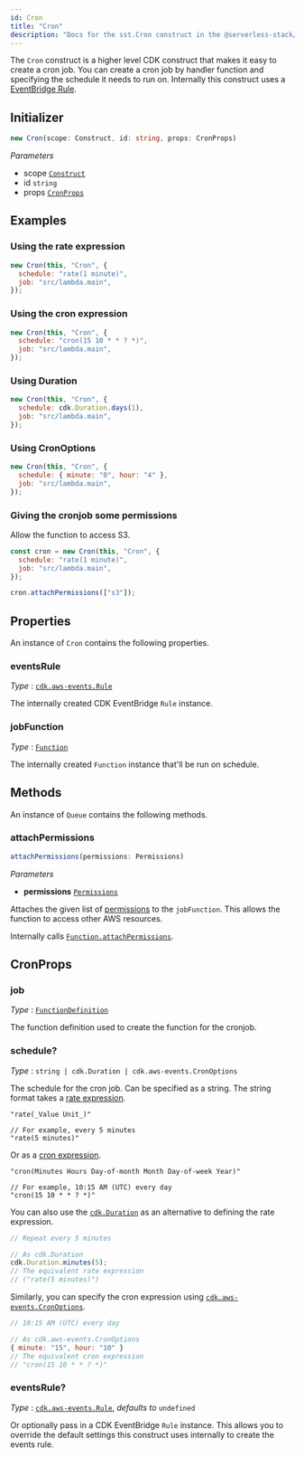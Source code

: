 ```yaml
---
id: Cron
title: "Cron"
description: "Docs for the sst.Cron construct in the @serverless-stack/resources package. This construct creates a CDK event rule."
---
```


The `Cron` construct is a higher level CDK construct that makes it easy to create a cron job. You can create a cron job by handler function and specifying the schedule it needs to run on. Internally this construct uses a [EventBridge Rule](https://docs.aws.amazon.com/cdk/api/latest/docs/@aws-cdk_aws-events.Rule.html).

## Initializer

```ts
new Cron(scope: Construct, id: string, props: CronProps)
```

_Parameters_

- scope [`Construct`](https://docs.aws.amazon.com/cdk/api/latest/docs/constructs.Construct.html)
- id `string`
- props [`CronProps`](#cronprops)

## Examples

### Using the rate expression

```js
new Cron(this, "Cron", {
  schedule: "rate(1 minute)",
  job: "src/lambda.main",
});
```

### Using the cron expression

```js
new Cron(this, "Cron", {
  schedule: "cron(15 10 * * ? *)",
  job: "src/lambda.main",
});
```

### Using Duration

```js
new Cron(this, "Cron", {
  schedule: cdk.Duration.days(1),
  job: "src/lambda.main",
});
```

### Using CronOptions

```js
new Cron(this, "Cron", {
  schedule: { minute: "0", hour: "4" },
  job: "src/lambda.main",
});
```

### Giving the cronjob some permissions

Allow the function to access S3.

```js {6}
const cron = new Cron(this, "Cron", {
  schedule: "rate(1 minute)",
  job: "src/lambda.main",
});

cron.attachPermissions(["s3"]);
```

## Properties

An instance of `Cron` contains the following properties.

### eventsRule

_Type_ : [`cdk.aws-events.Rule`](https://docs.aws.amazon.com/cdk/api/latest/docs/@aws-cdk_aws-events.Rule.html)

The internally created CDK EventBridge `Rule` instance.

### jobFunction

_Type_ : [`Function`](Function.md)

The internally created `Function` instance that'll be run on schedule.

## Methods

An instance of `Queue` contains the following methods.

### attachPermissions

```ts
attachPermissions(permissions: Permissions)
```

_Parameters_

- **permissions** [`Permissions`](../util/Permissions.md#permissions)

Attaches the given list of [permissions](../util/Permissions.md#permissions) to the `jobFunction`. This allows the function to access other AWS resources.

Internally calls [`Function.attachPermissions`](Function.md#attachpermissions).

## CronProps

### job

_Type_ : [`FunctionDefinition`](Function.md#functiondefinition)

The function definition used to create the function for the cronjob.

### schedule?

_Type_ : `string | cdk.Duration | cdk.aws-events.CronOptions`

The schedule for the cron job. Can be specified as a string. The string format takes a [rate expression](https://docs.aws.amazon.com/lambda/latest/dg/services-cloudwatchevents-expressions.html).

```
"rate(_Value Unit_)"

// For example, every 5 minutes
"rate(5 minutes)"

```

Or as a [cron expression](https://en.wikipedia.org/wiki/Cron#CRON_expression).

```
"cron(Minutes Hours Day-of-month Month Day-of-week Year)"

// For example, 10:15 AM (UTC) every day
"cron(15 10 * * ? *)"

```

You can also use the [`cdk.Duration`](https://docs.aws.amazon.com/cdk/api/latest/docs/@aws-cdk_core.Duration.html) as an alternative to defining the rate expression.

```js {4}
// Repeat every 5 minutes

// As cdk.Duration
cdk.Duration.minutes(5);
// The equivalent rate expression
// ("rate(5 minutes)")
```

Similarly, you can specify the cron expression using [`cdk.aws-events.CronOptions`](https://docs.aws.amazon.com/cdk/api/latest/docs/@aws-cdk_aws-events.CronOptions.html).

```js {4}
// 10:15 AM (UTC) every day

// As cdk.aws-events.CronOptions
{ minute: "15", hour: "10" }
// The equivalent cron expression
// "cron(15 10 * * ? *)"
```

### eventsRule?

_Type_ : [`cdk.aws-events.Rule`](https://docs.aws.amazon.com/cdk/api/latest/docs/@aws-cdk_aws-events.Rule.html), _defaults to_ `undefined`

Or optionally pass in a CDK EventBridge `Rule` instance. This allows you to override the default settings this construct uses internally to create the events rule.
